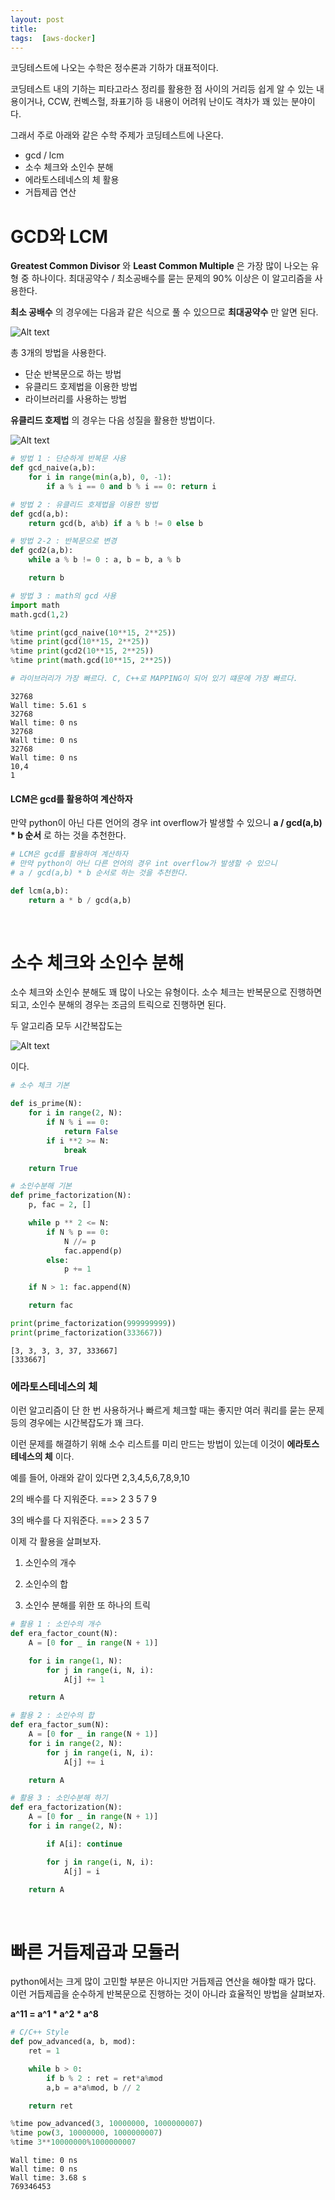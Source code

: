 ```yaml
---
layout: post
title:  
tags:  [aws-docker]
---
```

코딩테스트에 나오는 수학은 정수론과 기하가 대표적이다.

코딩테스트 내의 기하는 피타고라스 정리를 활용한 점 사이의 거리등 쉽게 알 수 있는 내용이거나, CCW, 컨벡스헐, 좌표기하 등 내용이 어려워 난이도 격차가 꽤 있는 분야이다.

그래서 주로 아래와 같은 수학 주제가 코딩테스트에 나온다.

* gcd / lcm
* 소수 체크와 소인수 분해
* 에라토스테네스의 체 활용
* 거듭제곱 연산

# GCD와 LCM
__Greatest Common Divisor__ 와 __Least Common Multiple__ 은 가장 많이 나오는 유형 중 하나이다. 최대공약수 / 최소공배수를 묻는 문제의 90% 이상은 이 알고리즘을 사용한다.

__최소 공배수__ 의 경우에는 다음과 같은 식으로 풀 수 있으므로 __최대공약수__ 만 알면 된다.

![Alt text](/public/post/2020_03_22_Math/gcd_lcm_formula.png)

총 3개의 방법을 사용한다.

* 단순 반복문으로 하는 방법
* 유클리드 호제법을 이용한 방법
* 라이브러리를 사용하는 방법

**유클리드 호제법** 의 경우는 다음 성질을 활용한 방법이다.


![Alt text](/public/post/2020_03_22_Math/euclid.PNG)

~~~python
# 방법 1 : 단순하게 반복문 사용
def gcd_naive(a,b):
    for i in range(min(a,b), 0, -1):
        if a % i == 0 and b % i == 0: return i

# 방법 2 : 유클리드 호제법을 이용한 방법
def gcd(a,b):
    return gcd(b, a%b) if a % b != 0 else b

# 방법 2-2 : 반복문으로 변경
def gcd2(a,b):
    while a % b != 0 : a, b = b, a % b

    return b

# 방법 3 : math의 gcd 사용
import math
math.gcd(1,2)

%time print(gcd_naive(10**15, 2**25))
%time print(gcd(10**15, 2**25))
%time print(gcd2(10**15, 2**25))
%time print(math.gcd(10**15, 2**25))

# 라이브러리가 가장 빠르다. C, C++로 MAPPING이 되어 있기 떄문에 가장 빠르다.
~~~

~~~
32768
Wall time: 5.61 s
32768
Wall time: 0 ns
32768
Wall time: 0 ns
32768
Wall time: 0 ns
10,4
1
~~~

####  LCM은 gcd를 활용하여 계산하자
만약 python이 아닌 다른 언어의 경우 int overflow가 발생할 수 있으니 __a / gcd(a,b) * b 순서__ 로 하는 것을 추천한다.

~~~python
# LCM은 gcd를 활용하여 계산하자
# 만약 python이 아닌 다른 언어의 경우 int overflow가 발생할 수 있으니
# a / gcd(a,b) * b 순서로 하는 것을 추천한다.

def lcm(a,b):
    return a * b / gcd(a,b)
~~~

&nbsp;
&nbsp;
&nbsp;
&nbsp;
&nbsp;


# 소수 체크와 소인수 분해
소수 체크와 소인수 분해도 꽤 많이 나오는 유형이다. 소수 체크는 반복문으로 진행하면 되고, 소인수 분해의 경우는 조금의 트릭으로 진행하면 된다.

두 알고리즘 모두 시간복잡도는

![Alt text](/public/post/2020_03_22_Math/root_n.PNG)

이다.

~~~python
# 소수 체크 기본

def is_prime(N):
    for i in range(2, N):
        if N % i == 0:
            return False
        if i **2 >= N:
            break

    return True

# 소인수분해 기본
def prime_factorization(N):
    p, fac = 2, []

    while p ** 2 <= N:
        if N % p == 0:
            N //= p
            fac.append(p)
        else:
            p += 1

    if N > 1: fac.append(N)

    return fac
~~~

~~~python
print(prime_factorization(999999999))
print(prime_factorization(333667))
~~~

~~~
[3, 3, 3, 3, 37, 333667]
[333667]
~~~

### 에라토스테네스의 체
이런 알고리즘이 단 한 번 사용하거나 빠르게 체크할 때는 좋지만 여러 쿼리를 묻는 문제 등의 경우에는 시간복잡도가 꽤 크다.

이런 문제를 해결하기 위해 소수 리스트를 미리 만드는 방법이 있는데 이것이 __에라토스테네스의 체__ 이다.

예를 들어, 아래와 같이 있다면
2,3,4,5,6,7,8,9,10

2의 배수를 다 지워준다. ==> 2 3 5 7 9

3의 배수를 다 지워준다. ==> 2 3 5 7

이제 각 활용을 살펴보자.

1. 소인수의 개수

2. 소인수의 합

3. 소인수 분해를 위한 또 하나의 트릭

~~~python
# 활용 1 : 소인수의 개수
def era_factor_count(N):
    A = [0 for _ in range(N + 1)]

    for i in range(1, N):
        for j in range(i, N, i):
            A[j] += 1

    return A

# 활용 2 : 소인수의 합
def era_factor_sum(N):
    A = [0 for _ in range(N + 1)]
    for i in range(2, N):
        for j in range(i, N, i):
            A[j] += i

    return A

# 활용 3 : 소인수분해 하기
def era_factorization(N):
    A = [0 for _ in range(N + 1)]
    for i in range(2, N):

        if A[i]: continue

        for j in range(i, N, i):
            A[j] = i

    return A
~~~

&nbsp;
&nbsp;
&nbsp;
&nbsp;

# 빠른 거듭제곱과 모듈러
python에서는 크게 많이 고민할 부분은 아니지만 거듭제곱 연산을 해야할 때가 많다. 이런 거듭제곱을 순수하게 반복문으로 진행하는 것이 아니라 효율적인 방법을 살펴보자.

__a^11 = a^1 * a^2 * a^8__


~~~python
# C/C++ Style
def pow_advanced(a, b, mod):
    ret = 1

    while b > 0:
        if b % 2 : ret = ret*a%mod
        a,b = a*a%mod, b // 2

    return ret

%time pow_advanced(3, 10000000, 1000000007)
%time pow(3, 10000000, 1000000007)
%time 3**10000000%1000000007
~~~

~~~
Wall time: 0 ns
Wall time: 0 ns
Wall time: 3.68 s
769346453
~~~
